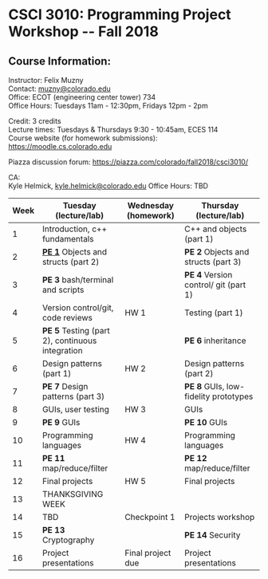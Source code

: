 CSCI 3010: Programming Project Workshop -- Fall 2018
=====================

Course Information:
-----------------


Instructor: Felix Muzny  
Contact: muzny@colorado.edu  
Office: ECOT (engineering center tower) 734  
Office Hours: Tuesdays 11am - 12:30pm, Fridays 12pm - 2pm

Credit: 3 credits  
Lecture times: Tuesdays & Thursdays 9:30 - 10:45am, ECES 114  
Course website (for homework submissions): https://moodle.cs.colorado.edu  

Piazza discussion forum: https://piazza.com/colorado/fall2018/csci3010/  

CA:  
Kyle Helmick, kyle.helmick@colorado.edu
Office Hours: TBD


|Week | Tuesday (lecture/lab) | Wednesday (homework) | Thursday (lecture/lab) |
| --- | --- | --- | --- |
1 | Introduction, c++ fundamentals | | C++ and objects (part 1) |
2 | [__PE 1__](programming_exercises/pe1.md)  Objects and structs (part 2) | | __PE 2__  Objects and structs (part 3) |
3 | __PE 3__  bash/terminal and scripts | | __PE 4__  Version control/ git (part 1) |
4 | Version control/git, code reviews | HW 1 | Testing (part 1) |
5 | __PE 5__  Testing (part 2), continuous integration | | __PE 6__  inheritance |
6 | Design patterns (part 1) | HW 2 | Design patterns (part 2) |
7 | __PE 7__ Design patterns (part 3) | | __PE 8__  GUIs, low-fidelity prototypes |
8 | GUIs, user testing | HW 3 | GUIs |
9 | __PE 9__  GUIs | | __PE 10__ GUIs
10 | Programming languages | HW 4 | Programming languages
11 | __PE 11__  map/reduce/filter | | __PE 12__  map/reduce/filter 
12 | Final projects | HW 5 | Final projects
13 | THANKSGIVING WEEK | | 
14 | TBD | Checkpoint 1 | Projects workshop
15 | __PE 13__ Cryptography | | __PE 14__ Security
16 | Project presentations | Final project due | Project presentations
